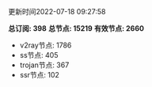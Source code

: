 更新时间2022-07-18 09:27:58

**总订阅: 398**
**总节点: 15219**
**有效节点: 2660**
- v2ray节点: 1786
- ss节点: 405
- trojan节点: 367
- ssr节点: 102
